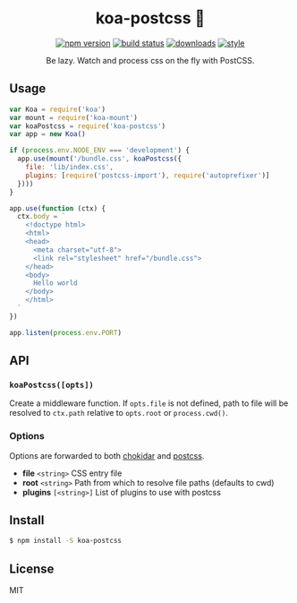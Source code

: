 <div align="center">

# koa-postcss 🏓

[![npm version]([0])]([1]) [![build status]([2])]([3])
[![downloads]([4])]([5])
[![style]([6])]([7])

Be lazy. Watch and process css on the fly with PostCSS.

</div>

## Usage

```javascript
var Koa = require('koa')
var mount = require('koa-mount')
var koaPostcss = require('koa-postcss')
var app = new Koa()

if (process.env.NODE_ENV === 'development') {
  app.use(mount('/bundle.css', koaPostcss({
    file: 'lib/index.css',
    plugins: [require('postcss-import'), require('autoprefixer')]
  })))
}

app.use(function (ctx) {
  ctx.body = `
    <!doctype html>
    <html>
    <head>
      <meta charset="utf-8">
      <link rel="stylesheet" href="/bundle.css">
    </head>
    <body>
      Hello world
    </body>
    </html>
  `
})

app.listen(process.env.PORT)
```

## API

### `koaPostcss([opts])`

Create a middleware function. If `opts.file` is not defined, path to file will be resolved to `ctx.path` relative to `opts.root` or `process.cwd()`.

### Options

Options are forwarded to both [chokidar](https://github.com/paulmillr/chokidar) and [postcss](https://github.com/postcss/postcss).

- **file** `<string>` CSS entry file
- **root** `<string>` Path from which to resolve file paths (defaults to cwd)
- **plugins** `[<string>]` List of plugins to use with postcss

## Install

```bash
$ npm install -S koa-postcss
```

## License

MIT

[0]: https://img.shields.io/npm/v/koa-postcss.svg?style=flat-square
[1]: https://npmjs.org/package/koa-postcss
[2]: https://img.shields.io/travis/codeandconspire/koa-postcss/master.svg?style=flat-square
[3]: https://travis-ci.org/codeandconspire/koa-postcss
[4]: http://img.shields.io/npm/dm/koa-postcss.svg?style=flat-square
[5]: https://npmjs.org/package/koa-postcss
[6]: https://img.shields.io/badge/code%20style-standard-brightgreen.svg?style=flat-square
[7]: https://standardjs.com
